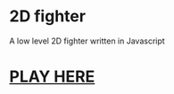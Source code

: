 # 2D fighter
 A low level 2D fighter written in Javascript

# [PLAY HERE](https://jsfighter2d.netlify.app)
